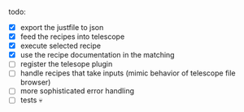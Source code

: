 todo:

- [x] export the justfile to json
- [x] feed the recipes into telescope
- [x] execute selected recipe
- [x] use the recipe documentation in the matching
- [ ] register the telesope plugin
- [ ] handle recipes that take inputs (mimic behavior of telescope file browser)
- [ ] more sophisticated error handling
- [ ] tests 💀
